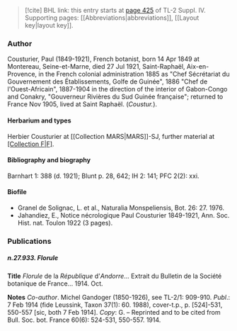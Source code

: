 > [!cite] BHL link: this entry starts at [page 425](https://www.biodiversitylibrary.org/item/103860#page/435/mode/1up) of TL-2 Suppl. IV.
> Supporting pages: [[Abbreviations|abbreviations]], [[Layout key|layout key]].

### Author

Cousturier, Paul (1849-1921), French botanist, born 14 Apr 1849 at Montereau, Seine-et-Marne, died 27 Jul 1921, Saint-Raphaël, Aix-en-Provence, in the French colonial administration 1885 as "Chef Sécrétariat du Gouvernement des Établissements, Golfe de Guinée", 1886 "Chef de l'Ouest-Africain", 1887-1904 in the direction of the interior of Gabon-Congo and Conakry, "Gouverneur Rivières du Sud Guinée française"; returned to France Nov 1905, lived at Saint Raphaël. (*Coustur.*).

#### Herbarium and types

Herbier Cousturier at [[Collection MARS|MARS]]-SJ, further material at [[Collection F|F]](3).

#### Bibliography and biography

Barnhart 1: 388 (d. 1921); Blunt p. 28, 642; IH 2: 141; PFC 2(2): xxi.

#### Biofile

- Granel de Solignac, L. et al., Naturalia Monspeliensis, Bot. 26: 27. 1976.
- Jahandiez, E., Notice nécrologique Paul Cousturier 1849-1921, Ann. Soc. Hist. nat. Toulon 1922 (3 pages).

### Publications

##### n.27.933. Florule

**Title**
*Florule* de la *République* d'*Andorre*... Extrait du Bulletin de la Société botanique de France... 1914. Oct.

**Notes**
*Co-author*. Michel Gandoger (1850-1926), see TL-2/1: 909-910.
*Publ*.: 7 Feb 1914 (fide Leussink, Taxon 37(1): 60. 1988), cover-t.p., p. \[524\]-531, 550-557 \[sic, both 7 Feb 1914\]. *Copy*: G. – Reprinted and to be cited from Bull. Soc. bot. France 60(6): 524-531, 550-557. 1914.

